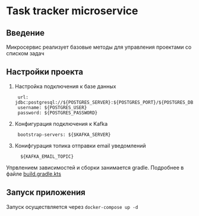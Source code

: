 # Task tracker microservice

## Введение
Микросервис реализует базовые методы для управления проектами со списком задач
## Настройки проекта
1. Настройка подключения к базе данных

   ```
    url: jdbc:postgresql://${POSTGRES_SERVER}:${POSTGRES_PORT}/${POSTGRES_DB}
    username: ${POSTGRES_USER}
    password: ${POSTGRES_PASSWORD}
   ```
2. Конфигурация подключения к Kafka

   ```
    bootstrap-servers: ${$KAFKA_SERVER}
   ```
3. Конифгурация топика отправки email уведомлений

   ```
     ${KAFKA_EMAIL_TOPIC}
   ```

Упрвлением зависимостей и сборки занимается gradle. Подробнее в файле [build.gradle.kts](https://github.com/Merantory/task-tracker-api/blob/main/build.gradle.kts)

## Запуск приложения
Запуск осуществляется через <code>docker-compose up -d</code>
